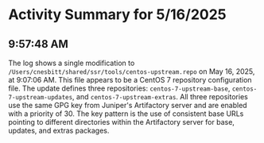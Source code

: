 # Activity Summary for 5/16/2025

## 9:57:48 AM
The log shows a single modification to `/Users/cnesbitt/shared/ssr/tools/centos-upstream.repo` on May 16, 2025, at 9:07:06 AM.  This file appears to be a CentOS 7 repository configuration file. The update defines three repositories: `centos-7-upstream-base`, `centos-7-upstream-updates`, and `centos-7-upstream-extras`.  All three repositories use the same GPG key from Juniper's Artifactory server and are enabled with a priority of 30.  The key pattern is the use of consistent base URLs pointing to different directories within the Artifactory server for base, updates, and extras packages.
